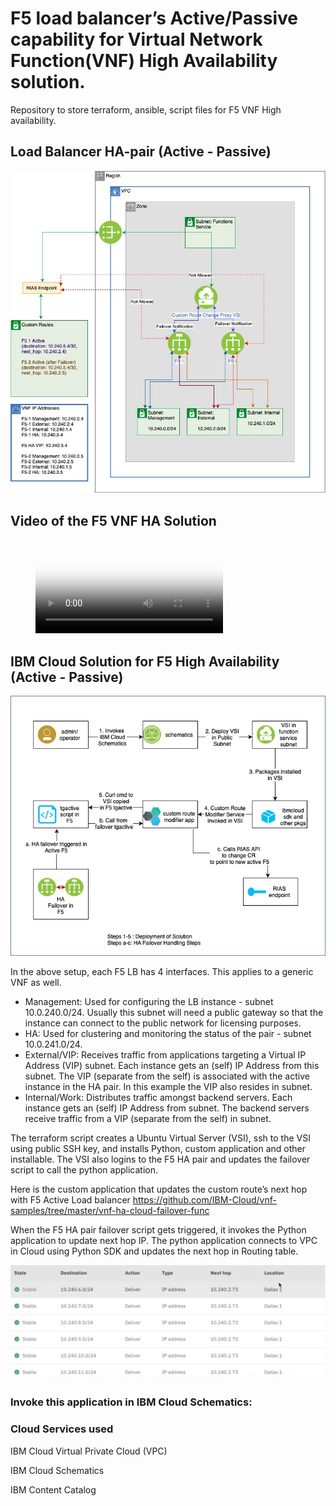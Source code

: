 # F5 load balancer’s Active/Passive capability for Virtual Network Function(VNF) High Availability solution. 

Repository to store terraform, ansible, script files for F5 VNF High availability.

## Load Balancer HA-pair (Active - Passive)

![HApair](../images/F5-Ha_nw_diag.jpg)

## Video of the F5 VNF HA Solution

<!-- blank line -->
<figure class="video_container">
  <video controls="true" allowfullscreen="true" poster="../images/F5-Ha-solution.jpg"
    <source src="https://raw.githubusercontent.com/IBM-Cloud/vnf-samples/master/vnf-ha-terraform-ansible/create-application-high-availability-f5.mp4" type="video/mp4">
  </video>
</figure>
<!-- blank line -->



## IBM Cloud Solution for F5 High Availability (Active - Passive)  

![HApair](../images/F5-Ha-solution.jpg)

In the above setup, each F5 LB has 4 interfaces. This applies to a generic VNF as well.

* Management: Used for configuring the LB instance - subnet 10.0.240.0/24. Usually this subnet will need a public gateway so that the instance can connect to the public network for licensing purposes.
* HA: Used for clustering and monitoring the status of the pair - subnet 10.0.241.0/24.
* External/VIP: Receives traffic from applications targeting a Virtual IP Address (VIP) subnet. Each instance gets an (self) IP Address from this subnet. The VIP (separate from the self) is associated with the active instance in the HA pair. In this example the VIP also resides in subnet.
* Internal/Work: Distributes traffic amongst backend servers. Each instance gets an (self) IP Address from subnet. The backend servers receive traffic from a VIP (separate from the self) in subnet.

The terraform script creates a Ubuntu Virtual Server (VSI), ssh to the VSI using public SSH key, and installs Python, custom application and other installable. The VSI also logins to the F5 HA pair and updates the failover script to call the python application. 
 
Here is the custom application that updates the custom route’s next hop with F5 Active Load balancer  https://github.com/IBM-Cloud/vnf-samples/tree/master/vnf-ha-cloud-failover-func

When the F5 HA pair failover script gets triggered, it invokes the Python application to update next hop IP. The python application connects to VPC in Cloud using Python SDK and updates the next hop in Routing table. 

![Custom Routes](../images/Custom_Routes.png)  

### Invoke this application in IBM Cloud Schematics:   





### Cloud Services used

IBM Cloud Virtual Private Cloud (VPC)     

IBM Cloud Schematics     

IBM Content Catalog        
